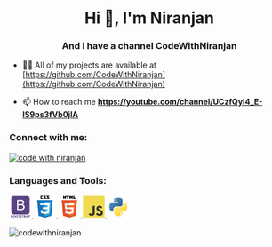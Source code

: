 <h1 align="center">Hi 👋, I'm Niranjan</h1>
<h3 align="center">And i have a channel CodeWithNiranjan</h3>

- 👨‍💻 All of my projects are available at [https://github.com/CodeWithNiranjan](https://github.com/CodeWithNiranjan)

- 📫 How to reach me **https://youtube.com/channel/UCzfQyi4_E-lS9ps3fVb0jlA**

<h3 align="left">Connect with me:</h3>
<p align="left">
<a href="https://youtube.com/channel/UCzfQyi4_E-lS9ps3fVb0jlA" target="blank"><img align="center" src="https://raw.githubusercontent.com/rahuldkjain/github-profile-readme-generator/master/src/images/icons/Social/youtube.svg" alt="code with niranjan" height="30" width="40" /></a>
</p>

<h3 align="left">Languages and Tools:</h3>
<p align="left"> <a href="https://getbootstrap.com" target="_blank"> <img src="https://raw.githubusercontent.com/devicons/devicon/master/icons/bootstrap/bootstrap-plain-wordmark.svg" alt="bootstrap" width="40" height="40"/> </a> <a href="https://www.w3schools.com/css/" target="_blank"> <img src="https://raw.githubusercontent.com/devicons/devicon/master/icons/css3/css3-original-wordmark.svg" alt="css3" width="40" height="40"/> </a> <a href="https://www.w3.org/html/" target="_blank"> <img src="https://raw.githubusercontent.com/devicons/devicon/master/icons/html5/html5-original-wordmark.svg" alt="html5" width="40" height="40"/> </a> <a href="https://developer.mozilla.org/en-US/docs/Web/JavaScript" target="_blank"> <img src="https://raw.githubusercontent.com/devicons/devicon/master/icons/javascript/javascript-original.svg" alt="javascript" width="40" height="40"/> </a> <a href="https://www.python.org" target="_blank"> <img src="https://raw.githubusercontent.com/devicons/devicon/master/icons/python/python-original.svg" alt="python" width="40" height="40"/> </a> </p>

<p><img align="center" src="https://github-readme-stats.vercel.app/api/top-langs?username=codewithniranjan&show_icons=true&locale=en&layout=compact" alt="codewithniranjan" /></p>
